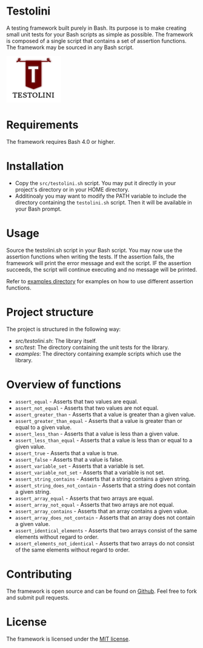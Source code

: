 # Testolini
A testing framework built purely in Bash. Its purpose is to make creating small unit tests for your Bash scripts as simple as possible.
The framework is composed of a single script that contains a set of assertion functions. The framework may be sourced in any Bash script. 

![Testolini](https://github.com/djeada/Testolini/blob/main/resources/Capture.PNG)

<h1>Requirements</h1>
The framework requires Bash 4.0 or higher.

<h1>Installation</h1>

* Copy the <code>src/testolini.sh</code> script. You may put it directly in your project's directory or in your HOME directory. 
* Additinoaly you may want to modify the PATH variable to include the directory containing the <code>testolini.sh</code> script. Then it will be available in your Bash prompt.
 
<h1>Usage</h1>
Source the testolini.sh script in your Bash script.
You may now use the assertion functions when writing the tests. If the assertion fails, the framework will print the error message and exit the script. IF the assertion succeeds, the script will continue executing and no message will be printed.

Refer to <a href="https://github.com/djeada/Testolini/tree/main/examples">examples directory</a> for examples on how to use different assertion functions.

<h1>Project structure</h1>
The project is structured in the following way:

* <i>src/testolini.sh</i>: The library itself.
* <i>src/test</i>: The directory containing the unit tests for the library.
* <i>examples</i>: The directory containing example scripts which use the library.

<h1>Overview of functions</h1>

 * <code>assert_equal</code> - Asserts that two values are equal.
 * <code>assert_not_equal</code> - Asserts that two values are not equal.
 * <code>assert_greater_than</code> - Asserts that a value is greater than a given value.
 * <code>assert_greater_than_equal</code> - Asserts that a value is greater than or equal to a given value.
 * <code>assert_less_than</code> - Asserts that a value is less than a given value.
 * <code>assert_less_than_equal</code> - Asserts that a value is less than or equal to a given value.
 * <code>assert_true</code> - Asserts that a value is true.
 * <code>assert_false</code> - Asserts that a value is false.
 * <code>assert_variable_set</code> - Asserts that a variable is set.
 * <code>assert_variable_not_set</code> - Asserts that a variable is not set.
 * <code>assert_string_contains</code> - Asserts that a string contains a given string.
 * <code>assert_string_does_not_contain</code> - Asserts that a string does not contain a given string.
 * <code>assert_array_equal</code> - Asserts that two arrays are equal.
 * <code>assert_array_not_equal</code> - Asserts that two arrays are not equal.
 * <code>assert_array_contains</code> - Asserts that an array contains a given value.
 * <code>assert_array_does_not_contain</code> - Asserts that an array does not contain a given value.
 * <code>assert_identical_elements</code> - Asserts that two arrays consist of the same elements without regard to order.
 * <code>assert_elements_not_identical</code> - Asserts that two arrays do not consist of the same elements without regard to order.

<h1>Contributing</h1>
The framework is open source and can be found on <a href="https://github.com/djeada/Testolini">Github</a>. Feel free to fork and submit pull requests.

<h1>License</h1>
The framework is licensed under the <a href="https://github.com/djeada/Testolini/blob/master/LICENSE">MIT license</a>. 

